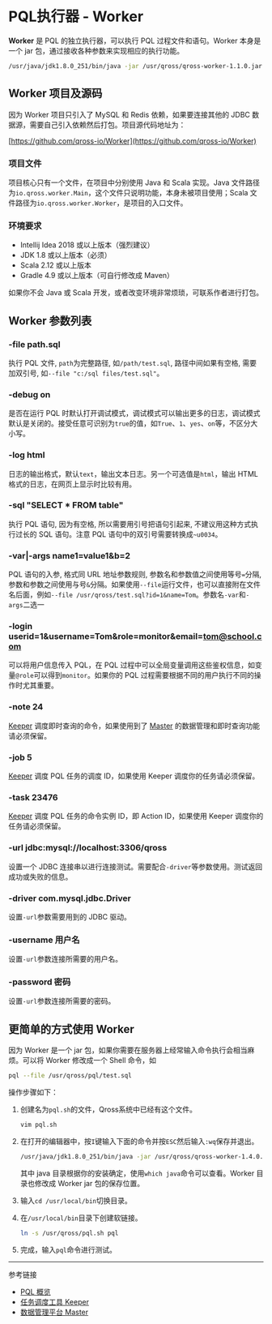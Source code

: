 # PQL执行器 - Worker 

**Worker** 是 PQL 的独立执行器，可以执行 PQL 过程文件和语句。Worker 本身是一个 jar 包，通过接收各种参数来实现相应的执行功能。

```sh
/usr/java/jdk1.8.0_251/bin/java -jar /usr/qross/qross-worker-1.1.0.jar --file /usr/qross/test.sql
```

## Worker 项目及源码

因为 Worker 项目只引入了 MySQL 和 Redis 依赖，如果要连接其他的 JDBC 数据源，需要自己引入依赖然后打包。项目源代码地址为：

[https://github.com/qross-io/Worker](https://github.com/qross-io/Worker)

### 项目文件

项目核心只有一个文件，在项目中分别使用 Java 和 Scala 实现。Java 文件路径为`io.qross.worker.Main`，这个文件只说明功能，本身未被项目使用；Scala 文件路径为`io.qross.worker.Worker`，是项目的入口文件。


### 环境要求

* Intellij Idea 2018 或以上版本（强烈建议）
* JDK 1.8 或以上版本（必须）
* Scala 2.12 或以上版本
* Gradle 4.9 或以上版本（可自行修改成 Maven）

如果你不会 Java 或 Scala 开发，或者改变环境非常烦琐，可联系作者进行打包。

## Worker 参数列表

### -file path.sql

执行 PQL 文件, `path`为完整路径, 如`/path/test.sql`, 路径中间如果有空格, 需要加双引号, 如`--file "c:/sql files/test.sql"`。

### -debug on

是否在运行 PQL 时默认打开调试模式，调试模式可以输出更多的日志，调试模式默认是关闭的。接受任意可识别为`true`的值，如`True`、`1`、`yes`、`on`等，不区分大小写。

### -log html 

日志的输出格式，默认`text`，输出文本日志。另一个可选值是`html`，输出 HTML 格式的日志，在网页上显示时比较有用。

### -sql "SELECT * FROM table"

执行 PQL 语句, 因为有空格, 所以需要用引号把语句引起来, 不建议用这种方式执行过长的 SQL 语句。注意 PQL 语句中的双引号需要转换成`~u0034`。

### -var|-args name1=value1&b=2

PQL 语句的入参, 格式同 URL 地址参数规则, 参数名和参数值之间使用等号`=`分隔, 参数和参数之间使用与号`&`分隔。如果使用`--file`运行文件，也可以直接附在文件名后面，例如`--file /usr/qross/test.sql?id=1&name=Tom`。参数名`-var`和`-args`二选一
    
### -login userid=1&username=Tom&role=monitor&email=tom@school.com

可以将用户信息传入 PQL，在 PQL 过程中可以全局变量调用这些鉴权信息，如变量`@role`可以得到`monitor`。如果你的 PQL 过程需要根据不同的用户执行不同的操作时尤其重要。

### -note 24

[Keeper](/keeper/overview) 调度即时查询的命令，如果使用到了 [Master](/master/overview.md) 的数据管理和即时查询功能请必须保留。

### -job 5

[Keeper](/keeper/overview) 调度 PQL 任务的调度 ID，如果使用 Keeper 调度你的任务请必须保留。

### -task 23476

[Keeper](/keeper/overview) 调度 PQL 任务的命令实例 ID，即 Action ID，如果使用 Keeper 调度你的任务请必须保留。

### -url jdbc:mysql://localhost:3306/qross

设置一个 JDBC 连接串以进行连接测试。需要配合`-driver`等参数使用。测试返回成功或失败的信息。

### -driver com.mysql.jdbc.Driver

设置`-url`参数需要用到的 JDBC 驱动。

### -username 用户名

设置`-url`参数连接所需要的用户名。

### -password 密码

设置`-url`参数连接所需要的密码。

## 更简单的方式使用 Worker

因为 Worker 是一个 jar 包，如果你需要在服务器上经常输入命令执行会相当麻烦。可以将 Worker 修改成一个 Shell 命令，如

```sh
pql --file /usr/qross/pql/test.sql
```

操作步骤如下：

1. 创建名为`pql.sh`的文件，Qross系统中已经有这个文件。

    ```sh
    vim pql.sh
    ```

2. 在打开的编辑器中，按`I`键输入下面的命令并按`ESC`然后输入`:wq`保存并退出。

    ```sh
    /usr/java/jdk1.8.0_251/bin/java -jar /usr/qross/qross-worker-1.4.0.jar $*
    ```

    其中 java 目录根据你的安装确定，使用`which java`命令可以查看。Worker 目录也修改成 Worker jar 包的保存位置。

3. 输入`cd /usr/local/bin`切换目录。

4. 在`/usr/local/bin`目录下创建软链接。

    ```sh
    ln -s /usr/qross/pql.sh pql
    ```

5. 完成，输入`pql`命令进行测试。


---
参考链接

* [PQL 概览](/pql/overview.md)
* [任务调度工具 Keeper](/keeper/overview.md)
* [数据管理平台 Master](/master/overview.md)